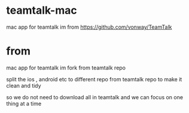 # teamtalk-mac
mac app for teamtalk im from https://github.com/vonway/TeamTalk

# from
mac app for teamtalk im fork from teamtalk repo

split the ios , android etc to different repo from teamtalk repo to make it clean and tidy

so we do not need to download all in teamtalk and we can focus on one thing at a time

